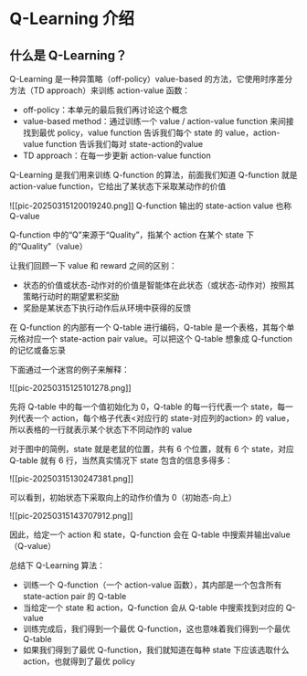 # Q-Learning 介绍

## 什么是 Q-Learning？

Q-Learning 是一种异策略（off-policy）value-based 的方法，它使用时序差分方法（TD approach）来训练 action-value 函数：
- off-policy：本单元的最后我们再讨论这个概念
- value-based method：通过训练一个 value / action-value function 来间接找到最优 policy，value function 告诉我们每个 state 的 value，action-value function 告诉我们每对 state-action的value
- TD approach：在每一步更新 action-value function

Q-Learning 是我们用来训练 Q-function 的算法，前面我们知道 Q-function 就是 action-value function，它给出了某状态下采取某动作的价值

![[pic-20250315120019240.png]]
Q-function 输出的 state-action value 也称 Q-value

Q-function 中的“Q”来源于“Quality”，指某个 action 在某个 state 下的“Quality”（value）

让我们回顾一下 value 和 reward 之间的区别：

- 状态的价值或状态-动作对的价值是智能体在此状态（或状态-动作对）按照其策略行动时的期望累积奖励
- 奖励是某状态下执行动作后从环境中获得的反馈

在 Q-function 的内部有一个 Q-table 进行编码，Q-table 是一个表格，其每个单元格对应一个 state-action pair value。可以把这个 Q-table 想象成 Q-function 的记忆或备忘录

下面通过一个迷宫的例子来解释：

![[pic-20250315125101278.png]]

先将 Q-table 中的每一个值初始化为 0，Q-table 的每一行代表一个 state，每一列代表一个 action，每个格子代表<对应行的 state-对应列的action> 的 value，所以表格的一行就表示某个状态下不同动作的 value

对于图中的简例，state 就是老鼠的位置，共有 6 个位置，就有 6 个 state，对应 Q-table 就有 6 行，当然真实情况下 state 包含的信息多得多：

![[pic-20250315130247381.png]]

可以看到，初始状态下采取向上的动作价值为 0（初始态-向上）

![[pic-20250315143707912.png]]

因此，给定一个 action 和 state，Q-function 会在 Q-table 中搜索并输出value（Q-value）

总结下 Q-Learning 算法：

- 训练一个 Q-function（一个 action-value 函数），其内部是一个包含所有 state-action pair 的 Q-table
- 当给定一个 state 和 action，Q-function 会从 Q-table 中搜索找到对应的 Q-value
- 训练完成后，我们得到一个最优 Q-function，这也意味着我们得到一个最优 Q-table
- 如果我们得到了最优 Q-function，我们就知道在每种 state 下应该选取什么 action，也就得到了最优 policy

